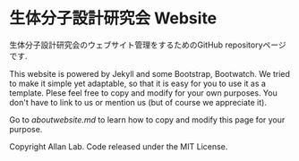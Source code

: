 # 生体分子設計研究会 Website

生体分子設計研究会のウェブサイト管理をするためのGitHub repositoryページです.

This website is powered by Jekyll and some Bootstrap, Bootwatch. We tried to make it simple yet adaptable, so that it is easy for you to use it as a template. Plese feel free to copy and modify for your own purposes. You don't have to link to us or mention us (but of course we appreciate it).

Go to *aboutwebsite.md* to learn how to copy and modify this page for your purpose.

Copyright Allan Lab. Code released under the MIT License.

